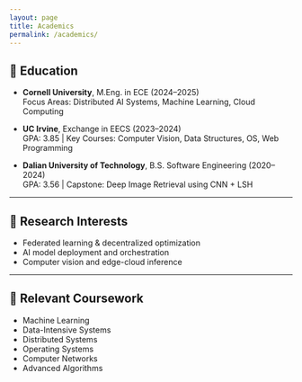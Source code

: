 ```yaml
---
layout: page
title: Academics
permalink: /academics/
---
```


## 📘 Education

- **Cornell University**, M.Eng. in ECE (2024–2025)  
  Focus Areas: Distributed AI Systems, Machine Learning, Cloud Computing

- **UC Irvine**, Exchange in EECS (2023–2024)  
  GPA: 3.85 | Key Courses: Computer Vision, Data Structures, OS, Web Programming

- **Dalian University of Technology**, B.S. Software Engineering (2020–2024)  
  GPA: 3.56 | Capstone: Deep Image Retrieval using CNN + LSH

---

## 🔬 Research Interests

- Federated learning & decentralized optimization  
- AI model deployment and orchestration  
- Computer vision and edge-cloud inference

---

## 🧪 Relevant Coursework

- Machine Learning  
- Data-Intensive Systems  
- Distributed Systems  
- Operating Systems  
- Computer Networks  
- Advanced Algorithms

